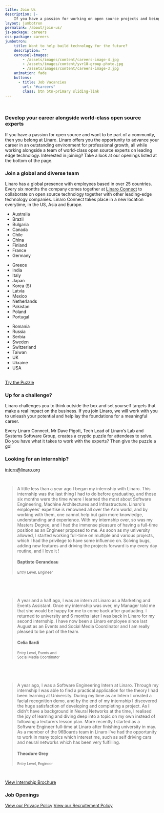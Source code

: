 ```yaml
---
title: Join Us
description: |-
    If you have a passion for working on open source projects and being part of a community then you belong at Linaro. Linaro offers its employees the opportunity to work with leading edge technology and the latest hardware.
layout: jumbotron
permalink: /about/join-us/
js-package: careers
css-package: careers
jumbotron:
    title: Want to help build technology for the future?
    description: ""
    carousel-images:
        - /assets/images/content/careers-image-4.jpg
        - /assets/images/content/yvr18-group-photo.jpg
        - /assets/images/content/careers-image-3.jpg
    animation: fade
    buttons:
      - title: Job Vacancies
        url: "#careers"
        class: btn btn-primary sliding-link
---
```


<div class="row careers-welcome" id="content-container"><div class="col-sm-6 no-padding video-col"><div class="media-block"><div><div class="wrapper"><div class="youtube" data-embed="nwJJ2uF7MZ4"><div class="play-button">&nbsp;</div></div></div></div></div></div><div class="col-sm-6 text-col"><div class="text-block "><h3>Develop your career alongside world-class open source experts</h3><p class="responsive-text ">If you have a passion for open source and want to be part of a community, then you belong at Linaro. Linaro offers you the opportunity to advance your career in an outstanding environment for professional growth, all while working alongside a team of world-class open source experts on leading edge technology. Interested in joining? Take a look at our openings listed at the bottom of the page.</p></div></div></div>

<div class="row" id="careers-about"><div class="col-sm-6"><h3 class="text-center">Join a global and diverse team</h3><p class="responsive-text ">Linaro has a global presence with employees based in over 25 countries. Every six months the company comes together at <a href="https://connect.linaro.org">Linaro Connect</a> to collaborate on open source technology together with other leading-edge technology companies. Linaro Connect takes place in a new location everytime, in the US, Asia and Europe.</p><div class="col-xs-12 col-sm-4 hidden-xs"><ul class="list-group  show-block"><li class="list-group-item">Australia</li><li class="list-group-item">Brazil</li><li class="list-group-item">Bulgaria</li><li class="list-group-item">Canada</li><li class="list-group-item">Chile</li><li class="list-group-item">China</li><li class="list-group-item">Finland</li><li class="list-group-item">France</li><li class="list-group-item">Germany</li></ul></div><div class="col-xs-12 col-sm-4 hidden-xs"><ul class="list-group  show-block"><li class="list-group-item">Greece</li><li class="list-group-item">India</li><li class="list-group-item">Italy</li><li class="list-group-item">Japan</li><li class="list-group-item">Korea (S)</li><li class="list-group-item">Latvia</li><li class="list-group-item">Mexico</li><li class="list-group-item">Netherlands</li><li class="list-group-item">Pakistan</li><li class="list-group-item">Poland</li><li class="list-group-item">Portugal</li></ul></div><div class="col-xs-12 col-sm-4 hidden-xs"><ul class="list-group  show-block"><li class="list-group-item">Romania</li><li class="list-group-item">Russia</li><li class="list-group-item">Serbia</li><li class="list-group-item">Sweden</li><li class="list-group-item">Switzerland</li><li class="list-group-item">Taiwan</li><li class="list-group-item">UK</li><li class="list-group-item">Ukraine</li><li class="list-group-item">USA</li></ul></div></div><div class="col-sm-6 no-padding video-col"><div class="media-block"><div><div class="wrapper"><div class="youtube" data-embed="14PXy15RA1Y"><div class="play-button">&nbsp;</div></div></div></div></div></div></div>

<div class="row" id="careers-learning"><div class="col-sm-6 no-padding video-col"><div class="media-block puzzle lazyload" data-bg="/assets/images/content/careers-puzzle-image.jpg"><div class="text-center"><a class="btn btn-careers " href="https://docs.google.com/forms/d/e/1FAIpQLSdFvYa337ydUd3HwWHVyectrStanNJgCdZjdnQk9Krui7LWxg/viewform">Try the Puzzle</a></div></div></div><div class="col-sm-6 text-col"><div class="text-block"><h3>Up for a challenge?</h3><p class="responsive-text ">Linaro challenges you to think outside the box and set yourself targets that make a real impact on the business. If you join Linaro, we will work with you to unleash your potential and help lay the foundations for a meaningful career.</p><p class="responsive-text ">Every Linaro Connect, Mr Dave Pigott, Tech Lead of Linaro&rsquo;s Lab and Systems Software Group, creates a cryptic puzzle for attendees to solve. Do you have what it takes to work with the experts? Then give the puzzle a go!</p></div></div></div>

<div class="row" id="careers-learning"><div class="col-sm-6 text-col"><div class="text-block"><h3>Looking for an internship?</h3><p><a href="mailto:intern@linaro.org">intern@linaro.org</a></p><div class="owl-carousel owl-theme careers-carousel"><div class="activity-block item"><p class="responsive-text ">&nbsp;</p><blockquote>A little less than a year ago I began my internship with Linaro. This internship was the last thing I had to do before graduating, and those six months were the time where I learned the most about Software Engineering, Machine Architectures and Infrastructure. Linaro's employees' expertise is renowned all over the Arm world, and by working with them, one cannot help but gain more knowledge, understanding and experience. With my internship over, so was my Masters Degree, and I had the immense pleasure of having a full-time position as an Engineer proposed to me. As soon as my university allowed, I started working full-time on multiple and various projects, which I had the privilege to have some influence on. Solving bugs, adding new features and driving the projects forward is my every day routine, and I love it !<h4>Baptiste Gerandeau</h4> <small> Entry Level, Engineer </small></blockquote><p>&nbsp;</p></div><div class="activity-block item"><p class="responsive-text ">&nbsp;</p><blockquote>A year and a half ago, I was an intern at Linaro as a Marketing and Events Assistant. Once my internship was over, my Manager told me that she would be happy for me to come back after graduating. I returned to university and 6 months later I was back in Linaro for my second internship. I have now been a Linaro employee since last August as an Events and Social Media Coordinator and I am really pleased to be part of the team.<h4>Celia Ilardi</h4> <small> Entry Level, Events and<br />Social Media Coordinator </small></blockquote><p>&nbsp;</p></div><div class="activity-block item"><p class="responsive-text ">&nbsp;</p><blockquote>A year ago, I was a Software Engineering Intern at Linaro. Through my internship I was able to find a practical application for the theory I had been learning at University. During my time as an Intern I created a facial recognition demo, and by the end of my internship I discovered the huge satisfaction of developing and completing a project. As I didn't have a background in Neural Networks at the time, I realised the joy of learning and diving deep into a topic on my own instead of following a lecturers lesson plan. More recently I started as a Software Engineer full-time at Linaro after finishing university in may. As a member of the 96Boards team in Linaro I've had the opportunity to work in many topics which interest me, such as self driving cars and neural networks which has been very fulfilling.<h4>Theodore Grey</h4> <small> Entry Level, Engineer </small></blockquote><p>&nbsp;</p></div></div></div></div><div class="col-sm-6 no-padding video-col"><div class="media-block puzzle lazyload" data-bg="/assets/images/content/internship-brochure-cover.png"><div class="text-center"><a class="btn btn-careers " href="https://linaro.co/linaro-interns-brochure">View Internship Brochure</a></div></div></div></div>

<div class="row padded-row" id="careers"><div class="container"><div class="col-xs-12 text-center no-padding"><h3>Job Openings</h3><script type="text/javascript" id="rbox-loader-script">
        _rbox = { host_protocol:document.location.protocol, ready:function(cb){this.onready=cb;} };
        (function(d, e) {
            var s, t, i, src=['/static/client-src-served/widget/8477/rbox_api.js', '/static/client-src-served/widget/8477/rbox_impl.js'];
            t = d.getElementsByTagName(e); t=t[t.length - 1];
            for(i=0; i<src.length; i++) {
                s = d.createElement(e); s.src = _rbox.host_protocol + '//w.recruiterbox.com' + src[i];
                t.parentNode.insertBefore(s, t.nextSibling);
            }})(document, 'script');
        </script><script src="https://w.recruiterbox.com/static/client-src-served/widget/8477/rbox_impl.js"></script><script src="https://w.recruiterbox.com/static/client-src-served/widget/8477/rbox_api.js"></script></div><div class="col-xs-12 text-center"><a class="btn btn-xs btn-careers" href="/assets/downloads/careers-privacy-policy.pdf">View our Privacy Policy</a> <a class="btn btn-xs btn-careers" href="/assets/downloads/Recruitment-and-SelectionPolicyProcedure.pdf">View our Recruitement Policy</a></div></div><!--base32-8dqpwx31d5q6awh08n748-base32--></div><!--base32-a9qqe8259t20-base32-->